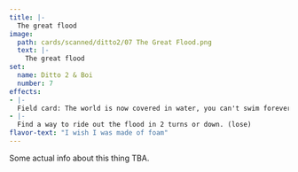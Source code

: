 ```yaml
---
title: |-
  The great flood
image: 
  path: cards/scanned/ditto2/07 The Great Flood.png
  text: |-
    The great flood
set:
  name: Ditto 2 & Boi
  number: 7
effects: 
- |-
  Field card: The world is now covered in water, you can't swim forever.
- |-
  Find a way to ride out the flood in 2 turns or down. (lose)
flavor-text: "I wish I was made of foam"
---
```

Some actual info about this thing TBA.
